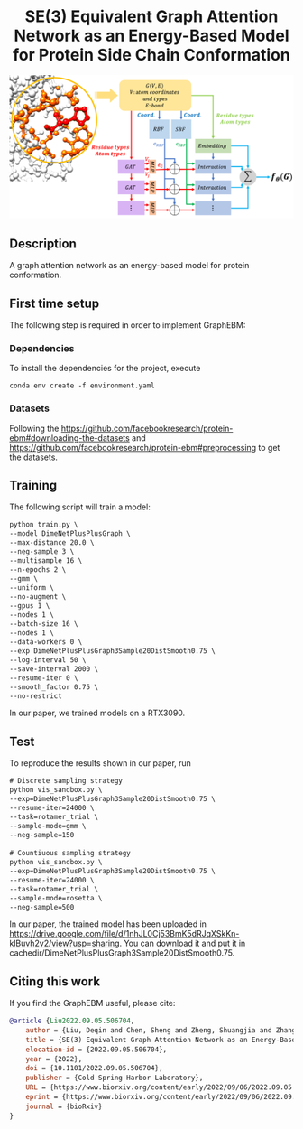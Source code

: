 <div align="center">

# SE(3) Equivalent Graph Attention Network as an Energy-Based Model for Protein Side Chain Conformation

![GraphEBM Architecture](https://github.com/biomed-AI/GraphEBM/blob/main/img/Model.png)

</div>

## Description

A graph attention network as an energy-based model for protein conformation.

## First time setup

The following step is required in order to implement GraphEBM:

### Dependencies

To install the dependencies for the project, execute

```
conda env create -f environment.yaml
```

### Datasets

Following the https://github.com/facebookresearch/protein-ebm#downloading-the-datasets and
https://github.com/facebookresearch/protein-ebm#preprocessing to get the datasets.


## Training

The following script will train a model:

```
python train.py \
--model DimeNetPlusPlusGraph \
--max-distance 20.0 \
--neg-sample 3 \
--multisample 16 \
--n-epochs 2 \
--gmm \
--uniform \
--no-augment \
--gpus 1 \
--nodes 1 \
--batch-size 16 \
--nodes 1 \
--data-workers 0 \
--exp DimeNetPlusPlusGraph3Sample20DistSmooth0.75 \
--log-interval 50 \
--save-interval 2000 \
--resume-iter 0 \
--smooth_factor 0.75 \
--no-restrict
```

In our paper, we trained models on a RTX3090.

## Test

To reproduce the results shown in our paper, run

```
# Discrete sampling strategy
python vis_sandbox.py \
--exp=DimeNetPlusPlusGraph3Sample20DistSmooth0.75 \
--resume-iter=24000 \
--task=rotamer_trial \
--sample-mode=gmm \
--neg-sample=150

# Countiuous sampling strategy
python vis_sandbox.py \
--exp=DimeNetPlusPlusGraph3Sample20DistSmooth0.75 \
--resume-iter=24000 \
--task=rotamer_trial \
--sample-mode=rosetta \
--neg-sample=500
```
In our paper, the trained model has been uploaded in https://drive.google.com/file/d/1nhJL0Cj53BmK5dRJqXSkKn-klBuvh2v2/view?usp=sharing.
You can download it and put it in cachedir/DimeNetPlusPlusGraph3Sample20DistSmooth0.75.

## Citing this work

If you find the GraphEBM useful, please cite:

```bibtex
@article {Liu2022.09.05.506704,
	author = {Liu, Deqin and Chen, Sheng and Zheng, Shuangjia and Zhang, Sen and Yang, Yuedong},
	title = {SE(3) Equivalent Graph Attention Network as an Energy-Based Model for Protein Side Chain Conformation},
	elocation-id = {2022.09.05.506704},
	year = {2022},
	doi = {10.1101/2022.09.05.506704},
	publisher = {Cold Spring Harbor Laboratory},
	URL = {https://www.biorxiv.org/content/early/2022/09/06/2022.09.05.506704},
	eprint = {https://www.biorxiv.org/content/early/2022/09/06/2022.09.05.506704.full.pdf},
	journal = {bioRxiv}
}
```
